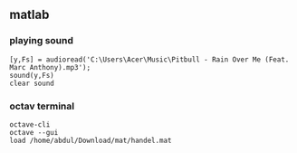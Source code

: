 ## matlab

### playing sound
    [y,Fs] = audioread('C:\Users\Acer\Music\Pitbull - Rain Over Me (Feat. Marc Anthony).mp3');
    sound(y,Fs)
    clear sound
### octav terminal
    octave-cli
    octave --gui
    load /home/abdul/Download/mat/handel.mat

